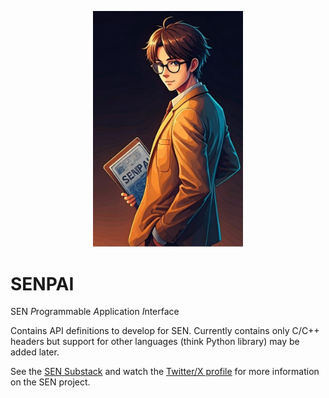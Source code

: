 <p align="center">
  <img src="assets/logos/senpai.png" width=240 />
</p>

# SENPAI

SEN *P*rogrammable *A*pplication *I*nterface

Contains API definitions to develop for SEN. Currently contains only C/C++ headers but support for other languages (think Python library) may be added later.

See the [SEN Substack](https://senlabs.substack.com/) and watch the [Twitter/X profile](https://x.com/labs_sen) for more information on the SEN project.
